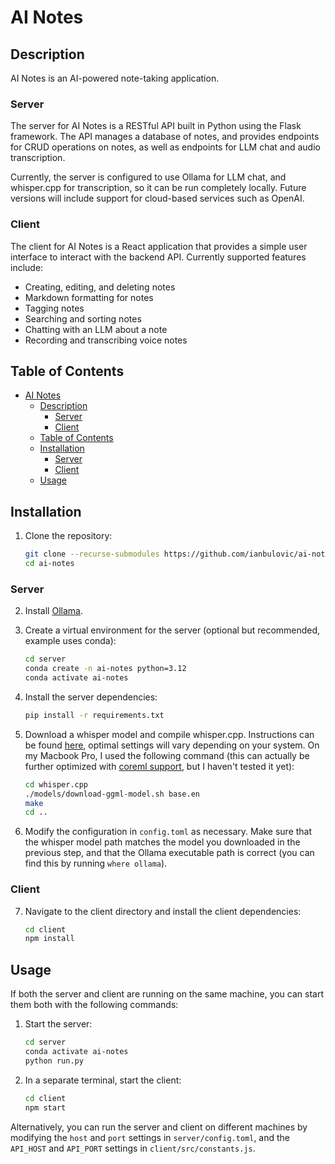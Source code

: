 # AI Notes

## Description

AI Notes is an AI-powered note-taking application. 

### Server

The server for AI Notes is a RESTful API built in Python using the Flask framework. The API manages a database of notes, and provides endpoints for CRUD operations on notes, as well as endpoints for LLM chat and audio transcription.

Currently, the server is configured to use Ollama for LLM chat, and whisper.cpp for transcription, so it can be run completely locally. Future versions will include support for cloud-based services such as OpenAI.

### Client

The client for AI Notes is a React application that provides a simple user interface to interact with the backend API. Currently supported features include:

- Creating, editing, and deleting notes
- Markdown formatting for notes
- Tagging notes
- Searching and sorting notes
- Chatting with an LLM about a note
- Recording and transcribing voice notes

## Table of Contents

- [AI Notes](#ai-notes)
  - [Description](#description)
    - [Server](#server)
    - [Client](#client)
  - [Table of Contents](#table-of-contents)
  - [Installation](#installation)
    - [Server](#server-1)
    - [Client](#client-1)
  - [Usage](#usage)

## Installation

1. Clone the repository:

    ```bash
    git clone --recurse-submodules https://github.com/ianbulovic/ai-notes.git
    cd ai-notes
    ```

### Server

2. Install [Ollama](https://ollama.com/).

3. Create a virtual environment for the server (optional but recommended, example uses conda):

    ```bash
    cd server
    conda create -n ai-notes python=3.12
    conda activate ai-notes
    ```

4. Install the server dependencies:

    ```bash
    pip install -r requirements.txt
    ```

5. Download a whisper model and compile whisper.cpp. Instructions can be found [here](https://github.com/ggerganov/whisper.cpp), optimal settings will vary depending on your system. On my Macbook Pro, I used the following command (this can actually be further optimized with [coreml support](https://github.com/ggerganov/whisper.cpp?tab=readme-ov-file#core-ml-support), but I haven't tested it yet):
    
    ```bash
    cd whisper.cpp
    ./models/download-ggml-model.sh base.en
    make
    cd ..
    ```

6. Modify the configuration in `config.toml` as necessary. Make sure that the whisper model path matches the model you downloaded in the previous step, and that the Ollama executable path is correct (you can find this by running `where ollama`).

### Client

7. Navigate to the client directory and install the client dependencies:

    ```bash
    cd client
    npm install
    ```

## Usage

If both the server and client are running on the same machine, you can start them both with the following commands:

1. Start the server:

    ```bash
    cd server
    conda activate ai-notes
    python run.py
    ```

2. In a separate terminal, start the client:

    ```bash
    cd client
    npm start
    ```

Alternatively, you can run the server and client on different machines by modifying the `host` and `port` settings in `server/config.toml`, and the `API_HOST` and `API_PORT` settings in `client/src/constants.js`.
